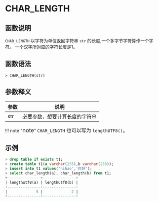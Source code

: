 # **CHAR_LENGTH**

## **函数说明**

`CHAR_LENGTH` 以字符为单位返回字符串 `str` 的长度,一个多字节字符算作一个字符。 一个汉字所对应的字符长度是1。

## **函数语法**

```
> CHAR_LENGTH(str)
```

## **参数释义**

|  参数   | 说明  |
|  ----  | ----  |
| str | 必要参数，想要计算长度的字符串 |

!!! note  "<font size=4>note</font>"
    <font size=3>`CHAR_LENGTH` 也可以写为 `lengthUTF8()`。</font>

## **示例**

```sql
> drop table if exists t1;
> create table t1(a varchar(255),b varchar(255));
> insert into t1 values('nihao','你好');
> select char_length(a), char_length(b) from t1;
+---------------+---------------+
| lengthutf8(a) | lengthutf8(b) |
+---------------+---------------+
|             5 |             2 |
+---------------+---------------+
```
